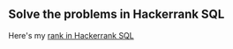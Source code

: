 ## Solve the problems in Hackerrank SQL

Here's my [rank in Hackerrank SQL](https://www.hackerrank.com/leaderboard?hacker=tong157&page=1&practice=sq)
